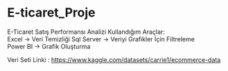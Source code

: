 # E-ticaret_Proje
E-Ticaret Satış Performansı Analizi	
Kullandığım Araçlar:	
Excel -> Veri Temizliği	
Sql Server -> Veriyi Grafikler İçin Filtreleme	
Power BI -> Grafik Oluşturma	
	
Veri Seti Linki : https://www.kaggle.com/datasets/carrie1/ecommerce-data
